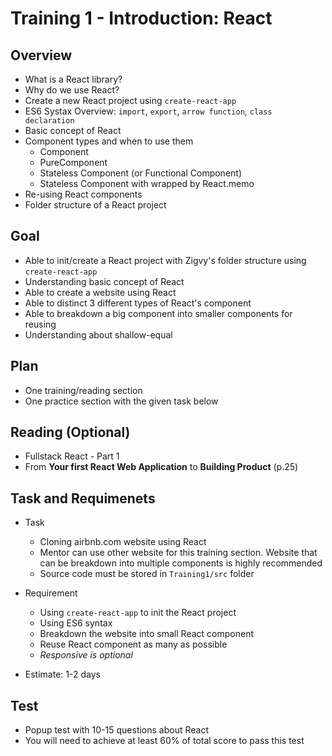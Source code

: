 # Training 1 - Introduction: React

## Overview
- What is a React library?
- Why do we use React?
- Create a new React project using `create-react-app`
- ES6 Systax Overview: `import`, `export`, `arrow function`, `class declaration`
- Basic concept of React
- Component types and when to use them
  - Component
  - PureComponent
  - Stateless Component (or Functional Component)
  - Stateless Component with wrapped by React.memo 
- Re-using React components
- Folder structure of a React project

## Goal
- Able to init/create a React project with Zigvy's folder structure using `create-react-app`
- Understanding basic concept of React
- Able to create a website using React
- Able to distinct 3 different types of React's component
- Able to breakdown a big component into smaller components for reusing
- Understanding about shallow-equal

## Plan
- One training/reading section
- One practice section with the given task below

## Reading (Optional)
- Fullstack React - Part 1
- From **Your first React Web Application** to **Building Product** (p.25)

## Task and Requimenets
- Task
  - Cloning airbnb.com website using React
  - Mentor can use other website for this training section. Website that can be breakdown into multiple components is highly recommended
  - Source code must be stored in `Training1/src` folder
  
- Requirement
  - Using `create-react-app` to init the React project
  - Using ES6 syntax
  - Breakdown the website into small React component
  - Reuse React component as many as possible
  - *Responsive is optional*
- Estimate: 1-2 days

## Test
- Popup test with 10-15 questions about React
- You will need to achieve at least 60% of total score to pass this test

